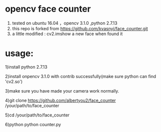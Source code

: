 # opencv face counter
1. tested on ubuntu 16.04 ，opencv 3.1.0 ,python 2.7.13
2. this repo is forked from https://github.com/kvasnyj/face_counter.git
3. a little modified : cv2.imshow a new face when found it 

# usage:
1)install python 2.7.13

2)install onpencv 3.1.0 with contrib successfully(make sure python can find 'cv2.so')

3)make sure you have made your camera work normally.

4)git clone https://github.com/albertyou2/face_counter /your/path/to/face_counter

5)cd /your/path/to/face_counter

6)python python counter.py 

